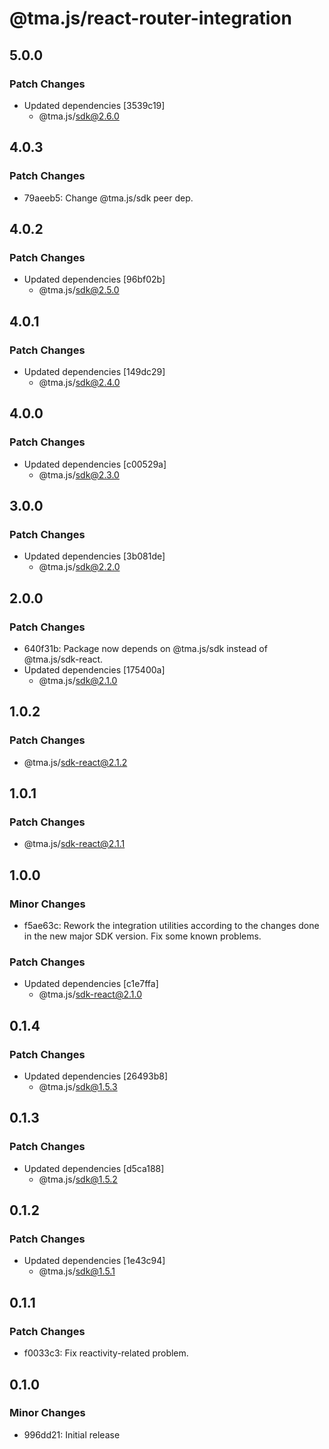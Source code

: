 # @tma.js/react-router-integration

## 5.0.0

### Patch Changes

- Updated dependencies [3539c19]
  - @tma.js/sdk@2.6.0

## 4.0.3

### Patch Changes

- 79aeeb5: Change @tma.js/sdk peer dep.

## 4.0.2

### Patch Changes

- Updated dependencies [96bf02b]
  - @tma.js/sdk@2.5.0

## 4.0.1

### Patch Changes

- Updated dependencies [149dc29]
  - @tma.js/sdk@2.4.0

## 4.0.0

### Patch Changes

- Updated dependencies [c00529a]
  - @tma.js/sdk@2.3.0

## 3.0.0

### Patch Changes

- Updated dependencies [3b081de]
  - @tma.js/sdk@2.2.0

## 2.0.0

### Patch Changes

- 640f31b: Package now depends on @tma.js/sdk instead of @tma.js/sdk-react.
- Updated dependencies [175400a]
  - @tma.js/sdk@2.1.0

## 1.0.2

### Patch Changes

- @tma.js/sdk-react@2.1.2

## 1.0.1

### Patch Changes

- @tma.js/sdk-react@2.1.1

## 1.0.0

### Minor Changes

- f5ae63c: Rework the integration utilities according to the changes done in the new major SDK version. Fix some known problems.

### Patch Changes

- Updated dependencies [c1e7ffa]
  - @tma.js/sdk-react@2.1.0

## 0.1.4

### Patch Changes

- Updated dependencies [26493b8]
  - @tma.js/sdk@1.5.3

## 0.1.3

### Patch Changes

- Updated dependencies [d5ca188]
  - @tma.js/sdk@1.5.2

## 0.1.2

### Patch Changes

- Updated dependencies [1e43c94]
  - @tma.js/sdk@1.5.1

## 0.1.1

### Patch Changes

- f0033c3: Fix reactivity-related problem.

## 0.1.0

### Minor Changes

- 996dd21: Initial release
